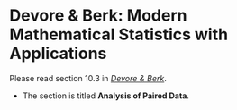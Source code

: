 # Devore & Berk: Modern Mathematical Statistics with Applications

Please read section 10.3 in [*Devore & Berk*](https://link-springer-com.libproxy.berkeley.edu/book/10.1007%2F978-1-4614-0391-3). 

- The section is titled **Analysis of Paired Data**. 
